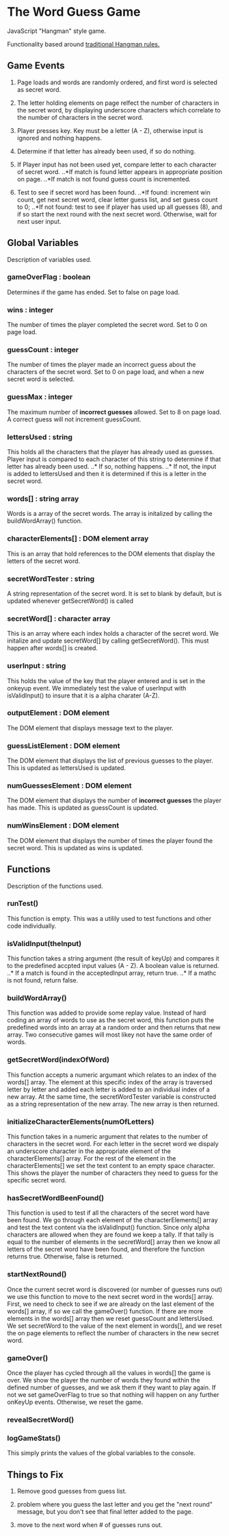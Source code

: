 # The Word Guess Game

JavaScript "Hangman" style game.

Functionality based around [traditional Hangman rules.](https://www.wikihow.com/Play-Hangman)


## Game Events

1. Page loads and words are randomly ordered, and first word is selected as secret word.

2. The letter holding elements on page relfect the number of characters in the secret word, by displaying underscore characters which correlate to the number of characters in the secret word.

3. Player presses key. Key must be a letter (A - Z), otherwise input is ignored and nothing happens.

4. Determine if that letter has already been used, if so do nothing.

5. If Player input has not been used yet, compare letter to each character of secret word.
..*If match is found letter appears in appropriate position on page.
..*If match is not found guess count is incremented.

6. Test to see if secret word has been found.
..*If found: increment win count,  get next secret word, clear letter guess list, and set guess count to 0;
..*If not found: test to see if player has used up all guesses (8), and if so start the next round with the next secret word. Otherwise, wait for next user input.


## Global Variables 

Description of variables used.


### gameOverFlag : boolean

Determines if the game has ended. Set to false on page load. 


### wins : integer

The number of times the player completed the secret word. Set to 0 on page load.


### guessCount : integer

The number of times the player made an incorrect guess about the characters of the secret word. Set to 0 on page load, and when a new secret word is selected.


### guessMax : integer

The maximum number of **incorrect guesses** allowed. Set to 8 on page load. A correct guess will not increment guessCount.


### lettersUsed : string

This holds all the characters that the player has already used as guesses. Player input is compared to each character of this string to determine if that letter has already been used.
..* If so, nothing happens.
..* If not, the input is added to lettersUsed and then it is determined if this is a letter in the secret word.


### words[] : string array

Words is a array of the secret words. The array is initalized by calling the buildWordArray() function.


### characterElements[] : DOM element array

This is an array that hold references to the DOM elements that display the letters of the secret word.


### secretWordTester : string

A string representation of the secret word. It is set to blank by default, but is updated whenever getSecretWord() is called


### secretWord[] : character array

This is an array where each index holds a character of the secret word. We initalize and update secretWord[] by calling getSecretWord(). This must happen after words[] is created.


### userInput : string

This holds the value of the key that the player entered and is set in the onkeyup event. We immediately test the value of userInput with isValidInput() to insure that it is a alpha charater (A-Z).


### outputElement : DOM element

The DOM element that displays message text to the player.


### guessListElement : DOM element

The DOM element that displays the list of previous guesses to the player. This is updated as lettersUsed is updated.


### numGuessesElement : DOM element

The DOM element that displays the number of **incorrect guesses** the player has made. This is updated as guessCount is updated.


### numWinsElement : DOM element

The DOM element that displays the number of times the player found the secret word. This is updated as wins is updated.


## Functions

Description of the functions used.


### runTest()

This function is empty. This was a utilily used to test functions and other code individually.


### isValidInput(theInput)

This function takes a string argument (the result of keyUp) and compares it to the predefined accpted input values (A - Z). A boolean value is returned.
..* If a match is found in the acceptedInput array, return true.
..* If a mathc is not found, return false.


### buildWordArray()

This function was added to provide some replay value. Instead of hard coding an array of words to use as the secret word, this function puts the predefined words into an array at a random order and then returns that new array. Two consecutive games will most likey not have the same order of words.


### getSecretWord(indexOfWord)

This function accepts a numeric argumant which relates to an index of the words[] array. The element at this specific index of the array is traversed letter by letter and added each letter is added to an individual index of a new array. At the same time, the secretWordTester variable is constructed as a string representation of the new array. The new array is then returned.


### initializeCharacterElements(numOfLetters)

This function takes in a numeric argument that relates to the number of characters in the secret word. For each letter in the secret word we dispaly an underscore character in the appropriate element of the characterElements[] array. For the rest of the element in the characterElements[] we set the text content to an empty space character. This shows the player the number of characters they need to guess for the specific secret word.


### hasSecretWordBeenFound()

This function is used to test if all the characters of the secret word have been found. We go through each element of the characterElements[] array and test the text content via the isValidInput() function. Since only alpha characters are allowed when they are found we keep a tally. If that tally is equal to the number of elements in the secretWord[] array then we know all letters of the secret word have been found, and therefore the function returns true. Otherwise, false is returned.


### startNextRound()

Once the current secret word is discovered (or number of guesses runs out) we use this function to move to the next secret word in the words[] array. First, we need to check to see if we are already on the last element of the words[] array, if so we call the gameOver() function. If there are more elements in the words[] array then we reset guessCount and lettersUsed. We set secretWord to the value of the next element in words[], and we reset the on page elements to reflect the number of characters in the new secret word.


### gameOver()

Once the player has cycled through all the values in words[] the game is over. We show the player the number of words they found within the defined number of guesses, and we ask them if they want to play again. If not we set gameOverFlag to true so that nothing will happen on any further onKeyUp events. Otherwise, we reset the game.


### revealSecretWord()


### logGameStats()

This simply prints the values of the global variables to the console. 


## Things to Fix

1. Remove good guesses from guess list.

2. problem where you guess the last letter and you get the "next round" message, but you don't see that final letter added to the page.

3. move to the next word when # of guesses runs out.



